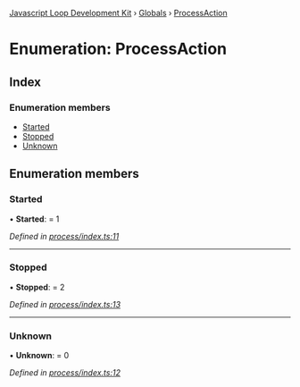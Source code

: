 [Javascript Loop Development Kit](../README.md) › [Globals](../globals.md) › [ProcessAction](processaction.md)

# Enumeration: ProcessAction

## Index

### Enumeration members

* [Started](processaction.md#started)
* [Stopped](processaction.md#stopped)
* [Unknown](processaction.md#unknown)

## Enumeration members

###  Started

• **Started**: = 1

*Defined in [process/index.ts:11](https://github.com/open-olive/loop-development-kit/blob/ba5f0aac/ldk/javascript/src/process/index.ts#L11)*

___

###  Stopped

• **Stopped**: = 2

*Defined in [process/index.ts:13](https://github.com/open-olive/loop-development-kit/blob/ba5f0aac/ldk/javascript/src/process/index.ts#L13)*

___

###  Unknown

• **Unknown**: = 0

*Defined in [process/index.ts:12](https://github.com/open-olive/loop-development-kit/blob/ba5f0aac/ldk/javascript/src/process/index.ts#L12)*
